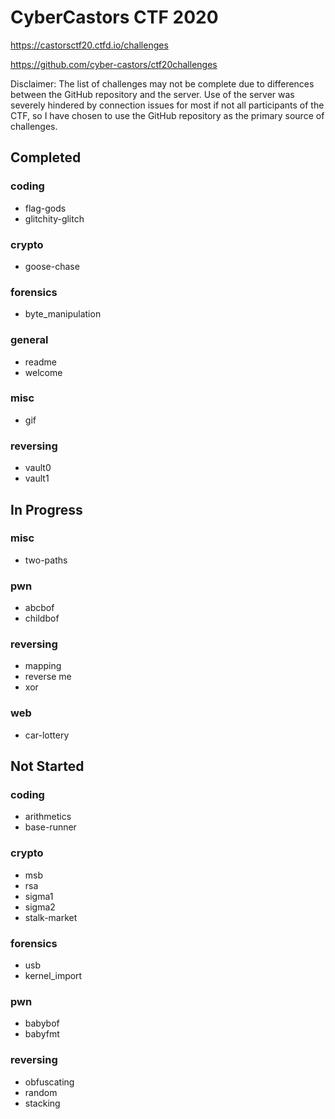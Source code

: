 # CyberCastors CTF 2020

https://castorsctf20.ctfd.io/challenges

https://github.com/cyber-castors/ctf20challenges

Disclaimer:
The list of challenges may not be complete due to differences between the GitHub repository and the server.
Use of the server was severely hindered by connection issues for most if not all participants of the CTF, so I have chosen to use the GitHub repository as the primary source of challenges.

## Completed

### coding

 - flag-gods
 - glitchity-glitch

### crypto

 - goose-chase

### forensics

 - byte_manipulation

### general

 - readme
 - welcome

### misc

 - gif

### reversing

 - vault0
 - vault1

## In Progress

### misc

 - two-paths

### pwn

 - abcbof
 - childbof

### reversing

 - mapping
 - reverse me
 - xor

### web

 - car-lottery

## Not Started

### coding

 - arithmetics
 - base-runner

### crypto

 - msb
 - rsa
 - sigma1
 - sigma2
 - stalk-market

### forensics

 - usb
 - kernel_import

### pwn

 - babybof
 - babyfmt

### reversing

 - obfuscating
 - random
 - stacking

